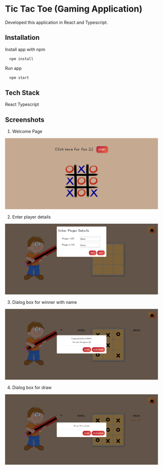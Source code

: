 
# Tic Tac Toe (Gaming Application)

Developed this application in React and Typescript.  


## Installation

Install app with npm

```bash
  npm install 
```

Run app

```bash
  npm start 
```
## Tech Stack

React
Typescript



## Screenshots

1. Welcome Page

![Welcome Page](https://github.com/nikhilkalamdane/Tic-Tac-Toe/blob/main/src/assets/screenshot-1.png)

2. Enter player details

![Player Details Page](https://github.com/nikhilkalamdane/Tic-Tac-Toe/blob/main/src/assets/screenshot-2.png)

3. Dialog box for winner with name

![Dialog box for winner](https://github.com/nikhilkalamdane/Tic-Tac-Toe/blob/main/src/assets/screenshot-3.png)

4. Dialog box for draw

![Dialog box for draw](https://github.com/nikhilkalamdane/Tic-Tac-Toe/blob/main/src/assets/screenshot-4.png)